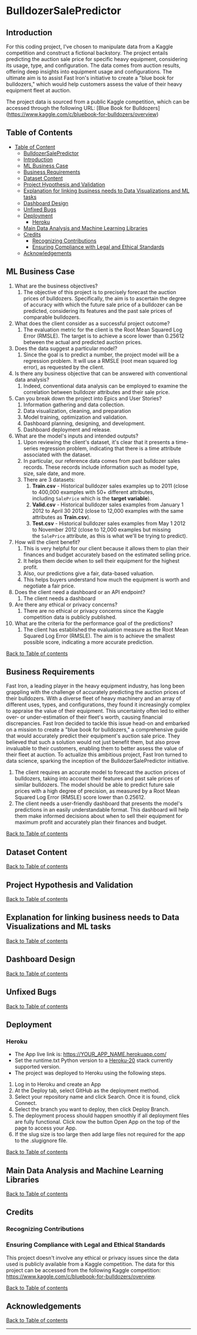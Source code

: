 
# BulldozerSalePredictor


## Introduction
For this coding project, I've chosen to manipulate data from a Kaggle competition and construct a fictional backstory. The project entails predicting the auction sale price for specific heavy equipment, considering its usage, type, and configuration. The data comes from auction results, offering deep insights into equipment usage and configurations. The ultimate aim is to assist Fast Iron's initiative to create a "blue book for bulldozers," which would help customers assess the value of their heavy equipment fleet at auction.

The project data is sourced from a public Kaggle competition, which can be accessed through the following URL: [Blue Book for Bulldozers] (https://www.kaggle.com/c/bluebook-for-bulldozers/overview)

## Table of Contents
- [Table of Content](#table-of-contents)
    - [BulldozerSalePredictor](#BulldozerSalePredictor)
    - [Introduction](#introduction)
    - [ML Business Case](#ml-business-case)
    - [Business Requirements](#business-requirements)
    - [Dataset Content](#dataset-content)
    - [Project Hypothesis and Validation](#project-hypothesis-and-validation)
    - [Explanation for linking business needs to Data Visualizations and ML tasks](#explanation-for-linking-business-needs-to-data-visualizations-and-ml-tasks)
    - [Dashboard Design](#dashboard-design)
    - [Unfixed Bugs](#unfixed-bugs)
    - [Deployment](#deployment)
        - [Heroku](#heroku)
    - [Main Data Analysis and Machine Learning Libraries](#main-data-analysis-and-machine-learning-libraries)
    - [Credits](#credits)
        - [Recognizing Contributions](#recognizing-contributions)
        - [Ensuring Compliance with Legal and Ethical Standards](#ensuring-compliance-with-legal-and-ethical-standards)
    - [Acknowledgements](#acknowledgements)

## ML Business Case
1. What are the business objectives?
    1. The objective of this project is to precisely forecast the auction prices of bulldozers. Specifically, the aim is to ascertain the degree of accuracy with which the future sale price of a bulldozer can be predicted, considering its features and the past sale prices of comparable bulldozers.
2. What does the client consider as a successful project outcome?
    1. The evaluation metric for the client is the Root Mean Squared Log Error (RMSLE). The target is to achieve a score lower than 0.25612 between the actual and predicted auction prices.
3. Does the data suggest a particular model?
    1. Since the goal is to predict a number, the project model will be a regression problem. It will use a RMSLE (root mean squared log error), as requested by the client.
4. Is there any business objective that can be answered with conventional data analysis?
    1. Indeed, conventional data analysis can be employed to examine the correlation between bulldozer attributes and their sale price.
5. Can you break down the project into Epics and User Stories?
    1. Information gathering and data collection.
    2. Data visualization, cleaning, and preparation
    3. Model training, optimization and validation.
    4. Dashboard planning, designing, and development.
    5. Dashboard deployment and release.
6. What are the model's inputs and intended outputs?
    1. Upon reviewing the client's dataset, it's clear that it presents a time-series regression problem, indicating that there is a time attribute associated with the dataset.
    2. In particular, our reference data comes from past bulldozer sales records. These records include information such as model type, size, sale date, and more.
    3. There are 3 datasets:
        1. **Train.csv** - Historical bulldozer sales examples up to 2011 (close to 400,000 examples with 50+ different attributes, including `SalePrice` which is the **target variable**).
        2. **Valid.csv** - Historical bulldozer sales examples from January 1 2012 to April 30 2012 (close to 12,000 examples with the same attributes as **Train.csv**).
        3. **Test.csv** - Historical bulldozer sales examples from May 1 2012 to November 2012 (close to 12,000 examples but missing the `SalePrice` attribute, as this is what we'll be trying to predict).
7. How will the client benefit?
    1. This is very helpful for our client because it allows them to plan their finances and budget accurately based on the estimated selling price.
    2. It helps them decide when to sell their equipment for the highest profit.
    3. Also, our predictions give a fair, data-based valuation.
    4. This helps buyers understand how much the equipment is worth and negotiate a fair price.
8. Does the client need a dashboard or an API endpoint?
    1. The client needs a dashboard
9. Are there any ethical or privacy concerns?
    1. There are no ethical or privacy concerns since the Kaggle competition data is publicly published.
10. What are the criteria for the performance goal of the predictions?
    1. The client has established the evaluation measure as the Root Mean Squared Log Error (RMSLE). The aim is to achieve the smallest possible score, indicating a more accurate prediction.

[Back to Table of contents](#table-of-contents)

## Business Requirements
Fast Iron, a leading player in the heavy equipment industry, has long been grappling with the challenge of accurately predicting the auction prices of their bulldozers. With a diverse fleet of heavy machinery and an array of different uses, types, and configurations, they found it increasingly complex to appraise the value of their equipment. This uncertainty often led to either over- or under-estimation of their fleet's worth, causing financial discrepancies. Fast Iron decided to tackle this issue head-on and embarked on a mission to create a "blue book for bulldozers," a comprehensive guide that would accurately predict their equipment's auction sale price. They believed that such a solution would not just benefit them, but also prove invaluable to their customers, enabling them to better assess the value of their fleet at auction. To actualize this ambitious project, Fast Iron turned to data science, sparking the inception of the BulldozerSalePredictor initiative.

1. The client requires an accurate model to forecast the auction prices of bulldozers, taking into account their features and past sale prices of similar bulldozers. The model should be able to predict future sale prices with a high degree of precision, as measured by a Root Mean Squared Log Error (RMSLE) score lower than 0.25612.
2. The client needs a user-friendly dashboard that presents the model's predictions in an easily understandable format. This dashboard will help them make informed decisions about when to sell their equipment for maximum profit and accurately plan their finances and budget.

[Back to Table of contents](#table-of-contents)

## Dataset Content

[Back to Table of contents](#table-of-contents)

## Project Hypothesis and Validation

[Back to Table of contents](#table-of-contents)

## Explanation for linking business needs to Data Visualizations and ML tasks

[Back to Table of contents](#table-of-contents)

## Dashboard Design

[Back to Table of contents](#table-of-contents)

## Unfixed Bugs

[Back to Table of contents](#table-of-contents)

## Deployment
### Heroku
* The App live link is: https://YOUR_APP_NAME.herokuapp.com/ <!-- TODO:Replace with actual app heroku address  -->
* Set the runtime.txt Python version to a [Heroku-20](https://devcenter.heroku.com/articles/python-support#supported-runtimes) stack currently supported version.
* The project was deployed to Heroku using the following steps.

1. Log in to Heroku and create an App
2. At the Deploy tab, select GitHub as the deployment method.
3. Select your repository name and click Search. Once it is found, click Connect.
4. Select the branch you want to deploy, then click Deploy Branch.
5. The deployment process should happen smoothly if all deployment files are fully functional. Click now the button Open App on the top of the page to access your App.
6. If the slug size is too large then add large files not required for the app to the .slugignore file.

[Back to Table of contents](#table-of-contents)

## Main Data Analysis and Machine Learning Libraries

[Back to Table of contents](#table-of-contents)

## Credits 
### Recognizing Contributions
### Ensuring Compliance with Legal and Ethical Standards
This project doesn't involve any ethical or privacy issues since the data used is publicly available from a Kaggle competition. The data for this project can be accessed from the following Kaggle competition: https://www.kaggle.com/c/bluebook-for-bulldozers/overview.

[Back to Table of contents](#table-of-contents)

## Acknowledgements 

[Back to Table of contents](#table-of-contents)

---

